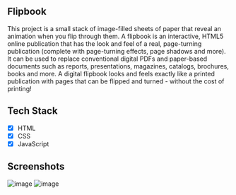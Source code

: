 ## Flipbook
This project is a small stack of image-filled sheets of paper that reveal an animation when you flip through them. A flipbook is an interactive, HTML5 online publication that has the look and feel of a real, page-turning publication (complete with page-turning effects, page shadows and more). It can be used to replace conventional digital PDFs and paper-based documents such as reports, presentations, magazines, catalogs, brochures, books and more. A digital flipbook looks and feels exactly like a printed publication with pages that can be flipped and turned - without the cost of printing!  

## Tech Stack

- [x] HTML
- [x] CSS
- [x] JavaScript

## Screenshots
![image](https://user-images.githubusercontent.com/81038095/157507417-a710c60b-748e-40fe-8e33-9840e824291e.png)
![image](https://user-images.githubusercontent.com/81038095/157507470-62bd7c21-da22-42d3-9204-a4fe79683271.png)
